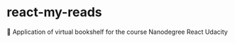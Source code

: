 # react-my-reads
:orange_book: Application of virtual bookshelf for the course Nanodegree React Udacity
